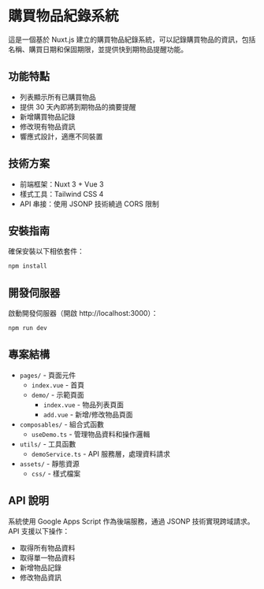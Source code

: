 # 購買物品紀錄系統

這是一個基於 Nuxt.js 建立的購買物品紀錄系統，可以記錄購買物品的資訊，包括名稱、購買日期和保固期限，並提供快到期物品提醒功能。

## 功能特點

- 列表顯示所有已購買物品
- 提供 30 天內即將到期物品的摘要提醒
- 新增購買物品記錄
- 修改現有物品資訊
- 響應式設計，適應不同裝置

## 技術方案

- 前端框架：Nuxt 3 + Vue 3
- 樣式工具：Tailwind CSS 4
- API 串接：使用 JSONP 技術繞過 CORS 限制

## 安裝指南

確保安裝以下相依套件：

```bash
npm install
```

## 開發伺服器

啟動開發伺服器（開啟 http://localhost:3000）：

```bash
npm run dev
```

## 專案結構

- `pages/` - 頁面元件
  - `index.vue` - 首頁
  - `demo/` - 示範頁面
    - `index.vue` - 物品列表頁面
    - `add.vue` - 新增/修改物品頁面
- `composables/` - 組合式函數
  - `useDemo.ts` - 管理物品資料和操作邏輯
- `utils/` - 工具函數
  - `demoService.ts` - API 服務層，處理資料請求
- `assets/` - 靜態資源
  - `css/` - 樣式檔案

## API 說明

系統使用 Google Apps Script 作為後端服務，通過 JSONP 技術實現跨域請求。API 支援以下操作：

- 取得所有物品資料
- 取得單一物品資料
- 新增物品記錄
- 修改物品資訊
